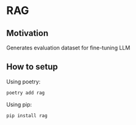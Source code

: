 # RAG

## Motivation
Generates evaluation dataset for fine-tuning LLM

## How to setup

Using poetry:

```bash
poetry add rag
```

Using pip:

```bash
pip install rag
```


